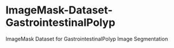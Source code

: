 # ImageMask-Dataset-GastrointestinalPolyp
ImageMask Dataset for GastrointestinalPolyp Image Segmentation
